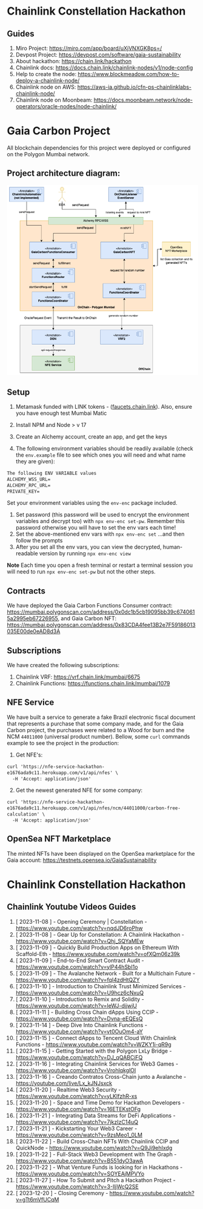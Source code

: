 # Chainlink Constellation Hackathon
## Guides
1. Miro Project: https://miro.com/app/board/uXjVNXGK8ps=/
2. Devpost Project: https://devpost.com/software/gaia-sustainability
3. About hackathon: https://chain.link/hackathon
4. Chainlink docs: https://docs.chain.link/chainlink-nodes/v1/node-config
5. Help to create the node: https://www.blockmeadow.com/how-to-deploy-a-chainlink-node/
6. Chainlink node on AWS: https://aws-ia.github.io/cfn-ps-chainlinklabs-chainlink-node/
7. Chainlink node on Moonbeam: https://docs.moonbeam.network/node-operators/oracle-nodes/node-chainlink/

# Gaia Carbon Project
All blockchain dependencies for this project were deployed or configured on the Polygon Mumbai network.

## Project architecture diagram:

![Project Sequence Diagram](https://github.com/Gaia-Sustainability/chainlink-constellation-hackathon/blob/main/gaia_hackathon.png)

## Setup
1. Metamask funded with LINK tokens - ([faucets.chain.link](https://faucets.chain.link/mumbai)). Also, ensure you have enough test Mumbai Matic

2. Install NPM and Node > v 17

3. Create an Alchemy account, create an app, and get the keys

4. The following environment variables should be readily available (check the `env.example` file to see which ones you will need and what name they are given):

```
The following ENV VARIABLE values
ALCHEMY_WSS_URL=
ALCHEMY_RPC_URL=
PRIVATE_KEY=
```

Set your environment variables using the `env-enc` package included.  
1. Set password (this password will be used to encrypt the environment variables and decrypt too) with `npx env-enc set-pw`. Remember this password otherwise you will have to set the env vars each time!
2. Set the above-mentioned env vars with `npx env-enc set` ...and then follow the prompts
3. After you set all the env vars, you can view the decrypted, human-readable version by running `npx env-enc view`

**Note** Each time you open a fresh terminal or restart a terminal session you will need to run `npx env-enc set-pw` but not the other steps.

## Contracts
We have deployed the Gaia Carbon Functions Consumer contract: https://mumbai.polygonscan.com/address/0x0dc1b5cb19095bb39c6740615a2995eb67226955, and Gaia Carbon NFT: https://mumbai.polygonscan.com/address/0x83CDA4fee13B2e7F59186013035E00de0eAD8d3A

## Subscriptions
We have created the following subscriptions:
1. Chainlink VRF: https://vrf.chain.link/mumbai/6675
2. Chainlink Functions: https://functions.chain.link/mumbai/1079

## NFE Service
We have built a service to generate a fake Brazil electronic fiscal document that represents a purchase that some company made, and for the Gaia Carbon project, the purchases were related to a Wood for burn and the NCM `44011000` (universal product number).
Bellow, some `curl` commands example to see the project in the production:
1. Get NFE's:
```shell
curl 'https://nfe-service-hackathon-e1676ada9c11.herokuapp.com/v1/api/nfes' \
  -H 'Accept: application/json'
```
2. Get the newest generated NFE for some company:
```shell
curl 'https://nfe-service-hackathon-e1676ada9c11.herokuapp.com/v1/api/nfes/ncm/44011000/carbon-free-calculation' \
  -H 'Accept: application/json'
```

## OpenSea NFT Marketplace
The minted NFTs have been displayed on the OpenSea marketplace for the Gaia account: https://testnets.opensea.io/GaiaSustainability

# Chainlink Constellation Hackathon
## Chainlink Youtube Videos Guides
1. [ 2023-11-08 ] - Opening Ceremony | Constellation - https://www.youtube.com/watch?v=nqdJD6roPhw
2. [ 2023-11-08 ] - Gear Up for Constellation: A Chainlink Hackathon - https://www.youtube.com/watch?v=Qhj_SQYaMEw
3. [ 2023-11-09 ] - Quickly Build Production Apps on Ethereum With Scaffold-Eth - https://www.youtube.com/watch?v=ofXQm06z39k
4. [ 2023-11-09 ] - End-to-End Smart Contract Audit - https://www.youtube.com/watch?v=ylP44hSbI1o
5. [ 2023-11-09 ] - The Avalanche Network - Built for a Multichain Future - https://www.youtube.com/watch?v=fqI4zdHtQZY
6. [ 2023-11-10 ] - Introduction to Chainlink Trust Minimized Services - https://www.youtube.com/watch?v=U9hcz6cNxuQ
7. [ 2023-11-10 ] - Introduction to Remix and Solidity - https://www.youtube.com/watch?v=leWJ-djjwjU
8. [ 2023-11-11 ] - Building Cross Chain dApps Using CCIP - https://www.youtube.com/watch?v=Dvna-eEQEsQ
9. [ 2023-11-14 ] - Deep Dive Into Chainlink Functions - https://www.youtube.com/watch?v=vt0OuOm4-aY
10. [ 2023-11-15 ] - Connect dApps to Tencent Cloud With Chainlink Functions - https://www.youtube.com/watch?v=WZKY1i-qR9g
11. [ 2023-11-15 ] - Getting Started with the Polygon LxLy Bridge - https://www.youtube.com/watch?v=DJ_qQABCiFQ
12. [ 2023-11-16 ] - Integrating Chainlink Services for Web3 Games - https://www.youtube.com/watch?v=VrohlqkglOI
13. [ 2023-11-16 ] - Creando Contratos Cross-Chain junto a Avalanche - https://youtube.com/live/Lx_kJNJsxck
14. [ 2023-11-20 ] - Realtime Web3 Security - https://www.youtube.com/watch?v=yLKlfzhR-xs
15. [ 2023-11-20 ] - Space and Time Demo for Hackathon Developers - https://www.youtube.com/watch?v=16ETEKstOFg
16. [ 2023-11-21 ] - Integrating Data Streams for DeFi Applications - https://www.youtube.com/watch?v=7jkzIzC14uQ
17. [ 2023-11-21 ] - Kickstarting Your Web3 Career - https://www.youtube.com/watch?v=9zsMeo1_0LM
18. [ 2023-11-22 ] - Build Cross-Chain NFTs With Chainlink CCIP and QuickNode - https://www.youtube.com/watch?v=Q9Ji9ehIxdg
19. [ 2023-11-22 ] - Full-Stack Web3 Development with The Graph - https://www.youtube.com/watch?v=B551dyO3awA
20. [ 2023-11-22 ] - What Venture Funds is looking for in Hackathons - https://www.youtube.com/watch?v=SOYEAjMPVYo
21. [ 2023-11-27 ] - How To Submit and Pitch a Hackathon Project - https://www.youtube.com/watch?v=3-IljWcQ2SE
22. [ 2023-12-20 ] - Closing Ceremony - https://www.youtube.com/watch?v=gTt6mVfUCqM
